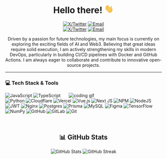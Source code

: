 <div align="center">
  <h1>
    Hello there!
    <img src="https://raw.githubusercontent.com/ABSphreak/ABSphreak/master/gifs/Hi.gif" width="30px" />
  </h1>
</div>

<div align="center">
  <a href="https://x.com/eldablo"><img src="https://img.shields.io/badge/X-black?style=for-the-badge&logo=X&logoColor=white" alt="X/Twitter"></a>
  <a href="mailto:rafirizqullah4@gmail.com"><img src="https://img.shields.io/badge/Email-D14836?style=for-the-badge&logo=gmail&logoColor=white" alt="Email"></a>
</div>

<div align="center">
  <a href="https://x.com/eldablo"><img src="https://img.shields.io/badge/X-black?style=for-the-badge&logo=X&logoColor=white" alt="X/Twitter"></a>
  <a href="mailto:rafirizqullah4@gmail.com"><img src="https://img.shields.io/badge/Email-D14836?style=for-the-badge&logo=gmail&logoColor=white" alt="Email"></a>
</div>

<p align="center">
Driven by a passion for future technologies, my main focus is currently on exploring the exciting fields of AI and Web3. Believing that great ideas require solid execution, I am actively strengthening my skills in modern DevOps, particularly in building CI/CD pipelines with Docker and GitHub Actions. I am always eager to collaborate and contribute to innovative open-source projects.
</p>

---

### 💻 Tech Stack & Tools

<img src="https://i.gifer.com/2vDa.gif" alt="coding gif" align="right" width="300"/>

<p align="left">
  <img src="https://img.shields.io/badge/JavaScript-F7DF1E?style=for-the-badge&logo=javascript&logoColor=black" alt="JavaScript"/>
  <img src="https://img.shields.io/badge/TypeScript-007ACC?style=for-the-badge&logo=typescript&logoColor=white" alt="TypeScript"/>
  <img src="https://img.shields.io/badge/Python-3670A0?style=for-the-badge&logo=python&logoColor=ffdd54" alt="Python"/>
  <img src="https://img.shields.io/badge/Cloudflare-F38020?style=for-the-badge&logo=Cloudflare&logoColor=white" alt="Cloudflare"/>
  <img src="https://img.shields.io/badge/Vercel-000000?style=for-the-badge&logo=vercel&logoColor=white" alt="Vercel"/>
  <img src="https://img.shields.io/badge/Vue.js-35495E?style=for-the-badge&logo=vuedotjs&logoColor=4FC08D" alt="Vue.js"/>
  <img src="https://img.shields.io/badge/Next.js-black?style=for-the-badge&logo=next.js&logoColor=white" alt="Next JS"/>
  <img src="https://img.shields.io/badge/NPM-CB3837?style=for-the-badge&logo=npm&logoColor=white" alt="NPM"/>
  <img src="https://img.shields.io/badge/Node.js-6DA55F?style=for-the-badge&logo=node.js&logoColor=white" alt="NodeJS"/>
  <img src="https://img.shields.io/badge/JWT-black?style=for-the-badge&logo=JSON%20web%20tokens" alt="JWT"/>
  <img src="https://img.shields.io/badge/Nginx-009639?style=for-the-badge&logo=nginx&logoColor=white" alt="Nginx"/>
  <img src="https://img.shields.io/badge/Postgres-316192?style=for-the-badge&logo=postgresql&logoColor=white" alt="Postgres"/>
  <img src="https://img.shields.io/badge/Prisma-3982CE?style=for-the-badge&logo=Prisma&logoColor=white" alt="Prisma"/>
  <img src="https://img.shields.io/badge/MySQL-4479A1?style=for-the-badge&logo=mysql&logoColor=white" alt="MySQL"/>
  <img src="https://img.shields.io/badge/Figma-F24E1E?style=for-the-badge&logo=figma&logoColor=white" alt="Figma"/>
  <img src="https://img.shields.io/badge/TensorFlow-FF6F00?style=for-the-badge&logo=TensorFlow&logoColor=white" alt="TensorFlow"/>
  <img src="https://img.shields.io/badge/NumPy-013243?style=for-the-badge&logo=numpy&logoColor=white" alt="NumPy"/>
  <img src="https://img.shields.io/badge/GitHub-121011?style=for-the-badge&logo=github&logoColor=white" alt="GitHub"/>
  <img src="https://img.shields.io/badge/GitLab-181717?style=for-the-badge&logo=gitlab&logoColor=white" alt="GitLab"/>
  <img src="https://img.shields.io/badge/Git-F05033?style=for-the-badge&logo=git&logoColor=white" alt="Git"/>
</p>

<br clear="both"/>

<div align="center">
  <h2>📊 GitHub Stats</h2>
  <img src="https://github-readme-stats.vercel.app/api?username=rarizqullah&theme=dark&hide_border=false&include_all_commits=false&count_private=false" alt="GitHub Stats" width="280"/>
  <img src="https://nirzak-streak-stats.vercel.app/?user=rarizqullah&theme=dark&hide_border=false" alt="GitHub Streak" width="307"/>
</div>
